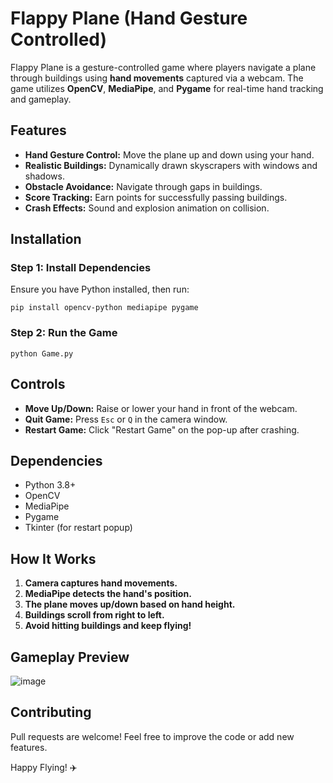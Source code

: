 # Flappy Plane (Hand Gesture Controlled)

Flappy Plane is a gesture-controlled game where players navigate a plane through buildings using **hand movements** captured via a webcam. The game utilizes **OpenCV**, **MediaPipe**, and **Pygame** for real-time hand tracking and gameplay.

## Features

- **Hand Gesture Control:** Move the plane up and down using your hand.
- **Realistic Buildings:** Dynamically drawn skyscrapers with windows and shadows.
- **Obstacle Avoidance:** Navigate through gaps in buildings.
- **Score Tracking:** Earn points for successfully passing buildings.
- **Crash Effects:** Sound and explosion animation on collision.

## Installation

### **Step 1: Install Dependencies**

Ensure you have Python installed, then run:

```
pip install opencv-python mediapipe pygame
```

### **Step 2: Run the Game**

```
python Game.py
```

## Controls

- **Move Up/Down:** Raise or lower your hand in front of the webcam.
- **Quit Game:** Press `Esc` or `Q` in the camera window.
- **Restart Game:** Click "Restart Game" on the pop-up after crashing.

## Dependencies

- Python 3.8+
- OpenCV
- MediaPipe
- Pygame
- Tkinter (for restart popup)

## How It Works

1. **Camera captures hand movements.**
2. **MediaPipe detects the hand's position.**
3. **The plane moves up/down based on hand height.**
4. **Buildings scroll from right to left.**
5. **Avoid hitting buildings and keep flying!**

## Gameplay Preview

![image](https://github.com/user-attachments/assets/ca88baa7-472b-453d-8840-43167c135af4)


## Contributing

Pull requests are welcome! Feel free to improve the code or add new features.

Happy Flying! ✈️

